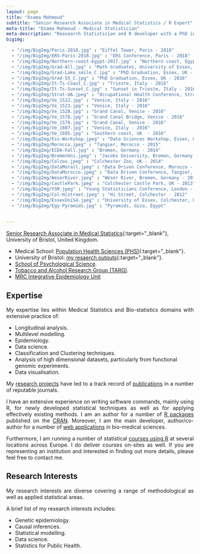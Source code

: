 ```yaml
---
layout: page
title: "Osama Mahmoud"
subtitle: "Senior Research Associate in Medical Statistics / R Expert"
meta-title: "Osama Mahmoud - Medical Statistician"
meta-description: "Reasearch Statistician and R developer with a PhD in Biostatistics, a MSc and a Bachelor degrees in Applied Statistics. An expert in classification and clustering techniques, statistical multilevel modelling and data analysis of public health studies"
bigimg:

  - "/img/BigImg/Paris-2018.jpg" : "Eiffel Tower, Paris - 2018"
  - "/img/BigImg/ERS-Paris-2018.jpg" : "ERS Conference, Paris - 2018"
  - "/img/BigImg/Northern-coast-Egypt-2017.jpg" : "Northern coast, Egypt - 2017"
  - "/img/BigImg/Grad-All.jpg" : "Math Graduates, University of Essex, UK - 2016"
  - "/img/BigImg/Grad-Lake_smile_C.jpg" : "PhD Graduation, Essex, UK - 2016"
  - "/img/BigImg/Grad-S5_C.jpg" : "PhD Graduation, Essex, UK - 2016"
  - "/img/BigImg/It-Ts-Coast_C.jpg" : "Trieste, Italy - 2016"
  - "/img/BigImg/It-Ts-Sunset_C.jpg" : "Sunset in Trieste, Italy - 2016"
  - "/img/BigImg/Strat-UA.jpeg" : "Occupational Health Conference, Stratford-Upon-Avon, UK - 2016"
  - "/img/BigImg/Ve_1522.jpg" : "Venice, Italy - 2016"
  - "/img/BigImg/Ve_1523.jpg" : "Venice, Italy - 2016"
  - "/img/BigImg/Ve_1528.jpg" : "Grand Canal, Venice - 2016"
  - "/img/BigImg/Ve_1578.jpg" : "Grand Canal Bridge, Venice - 2016"
  - "/img/BigImg/Ve_1579.jpg" : "Grand Canal, Venice - 2016"
  - "/img/BigImg/Ve_1607.jpg" : "Venice, Italy - 2016"
  - "/img/BigImg/Ve_1695.jpg" : "Southern coast, UK  - 2016"
  - "/img/BigImg/Ess-Workshop.jpeg" : "Data Sciences Workshop, Essex, UK - 2015"
  - "/img/BigImg/Morocco.jpeg" : "Tangier, Morocco - 2015"
  - "/img/BigImg/ECDA-hall.jpg" : "Bremen, Germany - 2014"
  - "/img/BigImg/BremenUni.jpeg" : "Jacobs University, Bremen, Germany - 2014"
  - "/img/BigImg/Colzoo.jpeg" : "Colchester Zoo, UK - 2014"
  - "/img/BigImg/DataMorall.jpeg" : "Data Driven Conference, Morocco - 2014"
  - "/img/BigImg/DataMorocco.jpeg" : "Data Driven Conference, Tangier, Morocco - 2014"
  - "/img/BigImg/WeserRiver.jpeg" : "Weser River, Bremen, Germany - 2014"
  - "/img/BigImg/CastlePark.jpeg" : "Colchester Castle Park, UK - 2013"
  - "/img/BigImg/YSM.jpeg" : "Young Statisticians Conference, London - 2013"
  - "/img/BigImg/Col-Histreet.jpeg" : "Hi Street, Colchester - 2012"
  - "/img/BigImg/EssexUniS4.jpeg" : "University of Essex, Colchester, UK - 2012"
  - "/img/BigImg/Egy-Pyramids.jpg" : "Pyramids, Giza, Egypt"

  
---
```

[Senior Research Associate in Medical Statistics](http://research-information.bristol.ac.uk/en/persons/osama-mahmoud(678d8565-36f9-4178-9c78-c4371afc9541).html "Show academic profile"){:target="_blank"}, University of Bristol, United Kingdom.

 - Medical School: [Population Health Sciences (PHS)](http://www.bris.ac.uk/social-community-medicine/people/osama-mahmoud/ "Osama's profile on the PHS page"){:target="_blank"}.
 - University of Bristol: [my resaerch outputs](https://research-information.bristol.ac.uk/en/persons/osama-mahmoud(678d8565-36f9-4178-9c78-c4371afc9541)/publications.html?page=0){:target="_blank"}.
 - [School of Psychological Science](http://www.bristol.ac.uk/psychology/research/).
 - [Tobacco and Alcohol Research Group (TARG)](http://www.bris.ac.uk/expsych/people/group/expsych-group/1927).
 - [MRC Integrative Epidemiology Unit](http://www.bristol.ac.uk/integrative-epidemiology/)
  
## Expertise

<p align="justify">
My expertise lies within Medical Statistics and Bio-statistics domains with extensive practice of:</p>
 
  - Longitudinal analysis.
  - Multilevel modelling.
  - Epidemiology.
  - Data science.
  - Classification and Clustering techniques.
  - Analysis of high dimensional datasets, particularly from functional genomic experiments.
  - Data visualisation.

<p align="justify">
My <a href="/Research/All-projects" title="List of projects" target="_blank">research projects</a> have led to a track record of <a href="/Research" title="List of publications" target="_blank">publications</a> in a number of reputable journals.
</p>

<p align="justify">
I have an extensive experience on writing software commands, mainly using R, for newly developed statistical techniques as well as for applying effectively existing methods. I am an author for a number of <a href="https://www.rdocumentation.org/collaborators/name/Osama%20Mahmoud" target="_blank" title="Published packages">R packages</a> published on the <a href="https://cran.r-project.org/" target="_blank" title="Comprehensive R Archive Network">CRAN</a>. Moreover, I am the main developer, author/co-author for a number of <a href="/Shiny" title="List of web applications" target="_blank">web applications</a> in bio-medical sciences.
</p>

<p align="justify">
Furthermore, I am running a number of statistical <a href="/R-courses" title="Details on R courses" target="_blank">courses using R</a> at several locations across Europe. I do deliver courses on-sites as well. If you are representing an institution and interested in finding out more details, please feel free to contact me.
</p>

## Research Interests

<p align="justify">
My research interests are diverse covering a range of methodological as well as applied statistical areas.
</p>

A brief list of my research interests includes:

  - Genetic epidemiology.
  - Causal inferences.
  - Statistical modelling.
  - Data science.
  - Statistics for Public Health.
